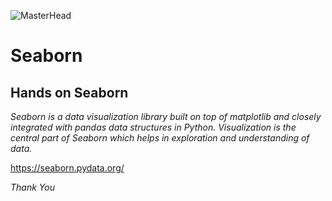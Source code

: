 ![MasterHead](https://seaborn.pydata.org/_images/logo-wide-lightbg.svg)

# Seaborn

## Hands on Seaborn

_Seaborn is a data visualization library built on top of matplotlib and closely integrated with pandas data structures in Python. Visualization is the central part of Seaborn which helps in exploration and understanding of data._

https://seaborn.pydata.org/



_Thank You_